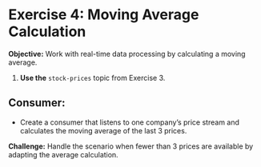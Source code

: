# Exercise 4: Moving Average Calculation

**Objective:** Work with real-time data processing by calculating a moving average.

1. **Use the** `stock-prices` topic from Exercise 3.

## Consumer:
- Create a consumer that listens to one company’s price stream and calculates the moving average of the last 3 prices.

**Challenge:** Handle the scenario when fewer than 3 prices are available by adapting the average calculation.
